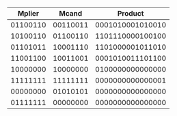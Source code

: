 | Mplier | Mcand | Product |
|--- |---- |--- | 
| 01100110 | 00110011 | 0001010001010010
| 10100110 | 01100110 | 1101110000100100
| 01101011 | 10001110 | 1101000001011010
| 11001100 | 10011001 | 0001010011101100
| 10000000 | 10000000 | 0100000000000000
| 11111111 | 11111111 | 0000000000000001
| 00000000 | 01010101 | 0000000000000000
| 01111111 | 00000000 | 0000000000000000